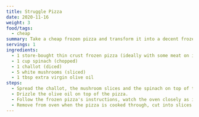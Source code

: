 ```yaml
---
title: Struggle Pizza
date: 2020-11-16
weight: 3
food/tags:
  - cheap
summary: Take a cheap frozen pizza and transform it into a decent frozen pizza.
servings: 1
ingredients:
  - 1 store-bought thin crust frozen pizza (ideally with some meat on it)
  - 1 cup spinach (chopped)
  - 1 challot (diced)
  - 5 white mushrooms (sliced)
  - 1 tbsp extra virgin olive oil
steps:
  - Spread the challot, the mushroom slices and the spinach on top of the frozen pizza evenly, in that order.
  - Drizzle the olive oil on top of the pizza.
  - Follow the frozen pizza's instructions, watch the oven closely as it's cooking in case you need to take it out early or keep it in a little longer due to the extra toppings.
  - Remove from oven when the pizza is cooked through, cut into slices and serve.
---
```


